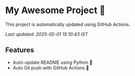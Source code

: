 # My Awesome Project 🚀

This project is automatically updated using GitHub Actions.

_Last updated: 2025-05-01 15:10:43 IST_

## Features
- Auto-update README using Python 🐍
- Auto Git push with GitHub Actions 🤖

